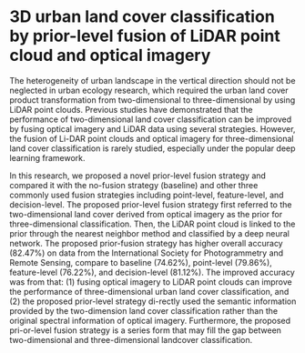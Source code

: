 # 3D urban land cover classification by prior-level fusion of LiDAR point cloud and optical imagery

The heterogeneity of urban landscape in the vertical direction should not be neglected in urban ecology research, which required the urban land cover product transformation from two-dimensional to three-dimensional by using LiDAR point clouds. Previous studies have demonstrated that the performance of two-dimensional land cover classification can be improved by fusing optical imagery and LiDAR data using several strategies. However, the fusion of Li-DAR point clouds and optical imagery for three-dimensional land cover classification is rarely studied, especially under the popular deep learning framework. 

In this research, we proposed a novel prior-level fusion strategy and compared it with the no-fusion strategy (baseline) and other three commonly used fusion strategies including point-level, feature-level, and decision-level. The proposed prior-level fusion strategy first referred to the two-dimensional land cover derived from optical imagery as the prior for three-dimensional classification. Then, the LiDAR point cloud is linked to the prior through the nearest neighbor method and classified by a deep neural network. The proposed prior-fusion strategy has higher overall accuracy (82.47%) on data from the International Society for Photogrammetry and Remote Sensing, compare to baseline (74.62%), point-level (79.86%), feature-level (76.22%), and decision-level (81.12%). The improved accuracy was from that: (1) fusing optical imagery to LiDAR point clouds can improve the performance of three-dimensional urban land cover classification, and (2) the proposed prior-level strategy di-rectly used the semantic information provided by the two-dimension land cover classification rather than the original spectral information of optical imagery. Furthermore, the proposed pri-or-level fusion strategy is a series form that may fill the gap between two-dimensional and three-dimensional landcover classification.
